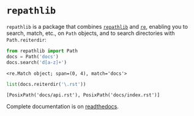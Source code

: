 # `repathlib`

`repathlib` is a package that combines
[`repathlib`](https://docs.python.org/3/library/pathlib.html) and
[`re`](https://docs.python.org/3/library/re.html), enabling you to
search, match, etc., on `Path` objects, and to search directories with
`Path.reiterdir`: 

```python
from repathlib import Path
docs = Path('docs')
docs.search('d[a-z]+')
```
`<re.Match object; span=(0, 4), match='docs'>`

```python
list(docs.reiterdir('\.rst'))
```
`[PosixPath('docs/api.rst'), PosixPath('docs/index.rst')]`

Complete documentation is on [readthedocs](https://repathlib.readthedocs.io/en/latest/).
